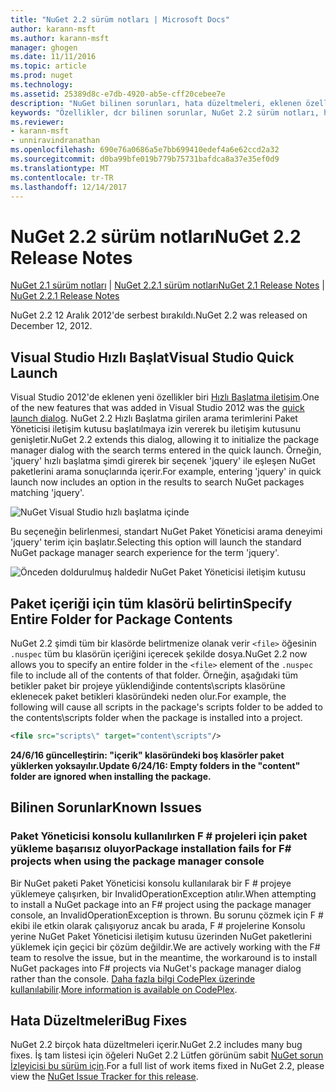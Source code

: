 ```yaml
---
title: "NuGet 2.2 sürüm notları | Microsoft Docs"
author: karann-msft
ms.author: karann-msft
manager: ghogen
ms.date: 11/11/2016
ms.topic: article
ms.prod: nuget
ms.technology: 
ms.assetid: 25389d8c-e7db-4920-ab5e-cff20cebee7e
description: "NuGet bilinen sorunları, hata düzeltmeleri, eklenen özellikleri ve dcr dahil olmak üzere 2.2 için sürüm notları."
keywords: "Özellikler, dcr bilinen sorunlar, NuGet 2.2 sürüm notları, hata düzeltmeleri eklendi"
ms.reviewer:
- karann-msft
- unniravindranathan
ms.openlocfilehash: 690e76a0686a5e7bb699410edef4a6e62ccd2a32
ms.sourcegitcommit: d0ba99bfe019b779b75731bafdca8a37e35ef0d9
ms.translationtype: MT
ms.contentlocale: tr-TR
ms.lasthandoff: 12/14/2017
---
```

# <a name="nuget-22-release-notes"></a><span data-ttu-id="43efb-104">NuGet 2.2 sürüm notları</span><span class="sxs-lookup"><span data-stu-id="43efb-104">NuGet 2.2 Release Notes</span></span>

<span data-ttu-id="43efb-105">[NuGet 2.1 sürüm notları](../release-notes/nuget-2.1.md) | [NuGet 2.2.1 sürüm notları](../release-notes/nuget-2.2.1.md)</span><span class="sxs-lookup"><span data-stu-id="43efb-105">[NuGet 2.1 Release Notes](../release-notes/nuget-2.1.md) | [NuGet 2.2.1 Release Notes](../release-notes/nuget-2.2.1.md)</span></span>

<span data-ttu-id="43efb-106">NuGet 2.2 12 Aralık 2012'de serbest bırakıldı.</span><span class="sxs-lookup"><span data-stu-id="43efb-106">NuGet 2.2 was released on December 12, 2012.</span></span>

## <a name="visual-studio-quick-launch"></a><span data-ttu-id="43efb-107">Visual Studio Hızlı Başlat</span><span class="sxs-lookup"><span data-stu-id="43efb-107">Visual Studio Quick Launch</span></span>
<span data-ttu-id="43efb-108">Visual Studio 2012'de eklenen yeni özellikler biri [Hızlı Başlatma iletişim](http://msdn.microsoft.com/library/hh417697.aspx).</span><span class="sxs-lookup"><span data-stu-id="43efb-108">One of the new features that was added in Visual Studio 2012 was the [quick launch dialog](http://msdn.microsoft.com/library/hh417697.aspx).</span></span> <span data-ttu-id="43efb-109">NuGet 2.2 Hızlı Başlatma girilen arama terimlerini Paket Yöneticisi iletişim kutusu başlatılmaya izin vererek bu iletişim kutusunu genişletir.</span><span class="sxs-lookup"><span data-stu-id="43efb-109">NuGet 2.2 extends this dialog, allowing it to initialize the package manager dialog with the search terms entered in the quick launch.</span></span> <span data-ttu-id="43efb-110">Örneğin, 'jquery' hızlı başlatma şimdi girerek bir seçenek 'jquery' ile eşleşen NuGet paketlerini arama sonuçlarında içerir.</span><span class="sxs-lookup"><span data-stu-id="43efb-110">For example, entering 'jquery' in quick launch now includes an option in the results to search NuGet packages matching 'jquery'.</span></span>

![NuGet Visual Studio hızlı başlatma içinde](./media/quick-launch.png)

<span data-ttu-id="43efb-112">Bu seçeneğin belirlenmesi, standart NuGet Paket Yöneticisi arama deneyimi 'jquery' terim için başlatır.</span><span class="sxs-lookup"><span data-stu-id="43efb-112">Selecting this option will launch the standard NuGet package manager search experience for the term 'jquery'.</span></span>

![Önceden doldurulmuş haldedir NuGet Paket Yöneticisi iletişim kutusu](./media/pkg-mgr-search-from-quick-launch.png)

## <a name="specify-entire-folder-for-package-contents"></a><span data-ttu-id="43efb-114">Paket içeriği için tüm klasörü belirtin</span><span class="sxs-lookup"><span data-stu-id="43efb-114">Specify Entire Folder for Package Contents</span></span>
<span data-ttu-id="43efb-115">NuGet 2.2 şimdi tüm bir klasörde belirtmenize olanak verir `<file>` öğesinin `.nuspec` tüm bu klasörün içeriğini içerecek şekilde dosya.</span><span class="sxs-lookup"><span data-stu-id="43efb-115">NuGet 2.2 now allows you to specify an entire folder in the `<file>` element of the `.nuspec` file to include all of the contents of that folder.</span></span> <span data-ttu-id="43efb-116">Örneğin, aşağıdaki tüm betikler paket bir projeye yüklendiğinde contents\scripts klasörüne eklenecek paket betikleri klasöründeki neden olur.</span><span class="sxs-lookup"><span data-stu-id="43efb-116">For example, the following will cause all scripts in the package's scripts folder to be added to the contents\scripts folder when the package is installed into a project.</span></span>

```xml
<file src="scripts\" target="content\scripts"/>
```

<span data-ttu-id="43efb-117">**24/6/16 güncelleştirin: "içerik" klasöründeki boş klasörler paket yüklerken yoksayılır.**</span><span class="sxs-lookup"><span data-stu-id="43efb-117">**Update 6/24/16: Empty folders in the "content" folder are ignored when installing the package.**</span></span>

## <a name="known-issues"></a><span data-ttu-id="43efb-118">Bilinen Sorunlar</span><span class="sxs-lookup"><span data-stu-id="43efb-118">Known Issues</span></span>

### <a name="package-installation-fails-for-f-projects-when-using-the-package-manager-console"></a><span data-ttu-id="43efb-119">Paket Yöneticisi konsolu kullanılırken F # projeleri için paket yükleme başarısız oluyor</span><span class="sxs-lookup"><span data-stu-id="43efb-119">Package installation fails for F# projects when using the package manager console</span></span>
<span data-ttu-id="43efb-120">Bir NuGet paketi Paket Yöneticisi konsolu kullanılarak bir F # projeye yüklemeye çalışırken, bir InvalidOperationException atılır.</span><span class="sxs-lookup"><span data-stu-id="43efb-120">When attempting to install a NuGet package into an F# project using the package manager console, an InvalidOperationException is thrown.</span></span> <span data-ttu-id="43efb-121">Bu sorunu çözmek için F # ekibi ile etkin olarak çalışıyoruz ancak bu arada, F # projelerine Konsolu yerine NuGet Paket Yöneticisi iletişim kutusu üzerinden NuGet paketlerini yüklemek için geçici bir çözüm değildir.</span><span class="sxs-lookup"><span data-stu-id="43efb-121">We are actively working with the F# team to resolve the issue, but in the meantime, the workaround is to install NuGet packages into F# projects via NuGet's package manager dialog rather than the console.</span></span> <span data-ttu-id="43efb-122">[Daha fazla bilgi CodePlex üzerinde kullanılabilir](http://nuget.codeplex.com/workitem/2873).</span><span class="sxs-lookup"><span data-stu-id="43efb-122">[More information is available on CodePlex](http://nuget.codeplex.com/workitem/2873).</span></span>


## <a name="bug-fixes"></a><span data-ttu-id="43efb-123">Hata Düzeltmeleri</span><span class="sxs-lookup"><span data-stu-id="43efb-123">Bug Fixes</span></span>
<span data-ttu-id="43efb-124">NuGet 2.2 birçok hata düzeltmeleri içerir.</span><span class="sxs-lookup"><span data-stu-id="43efb-124">NuGet 2.2 includes many bug fixes.</span></span> <span data-ttu-id="43efb-125">İş tam listesi için öğeleri NuGet 2.2 Lütfen görünüm sabit [NuGet sorun İzleyicisi bu sürüm için](http://nuget.codeplex.com/workitem/list/advanced?keyword=&status=Closed&type=All&priority=All&release=NuGet%202.2&assignedTo=All&component=All&sortField=LastUpdatedDate&sortDirection=Descending&page=0).</span><span class="sxs-lookup"><span data-stu-id="43efb-125">For a full list of work items fixed in NuGet 2.2, please view the [NuGet Issue Tracker for this release](http://nuget.codeplex.com/workitem/list/advanced?keyword=&status=Closed&type=All&priority=All&release=NuGet%202.2&assignedTo=All&component=All&sortField=LastUpdatedDate&sortDirection=Descending&page=0).</span></span>
